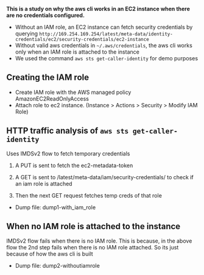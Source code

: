 **This is a study on why the aws cli works in an EC2 instance when there are no credentials configured.**

- Without an IAM role, an EC2 instance can fetch security credentials by querying `http://169.254.169.254/latest/meta-data/identity-credentials/ec2/security-credentials/ec2-instance`
- Without valid aws credentials in `~/.aws/credentials`, the aws cli works only when an IAM role is attached to the instance
- We used the command `aws sts get-caller-identity` for demo purposes

## Creating the IAM role
- Create IAM role with the AWS managed policy AmazonEC2ReadOnlyAccess
- Attach role to ec2 instance. (Instance > Actions > Security > Modify IAM Role)

## HTTP traffic analysis of `aws sts get-caller-identity`
Uses IMDSv2 flow to fetch temporary credentials
   
   1. A PUT is sent to fetch the ec2-metadata-token

   2. A GET is sent to /latest/meta-data/iam/security-credentials/ to check if an iam role is attached

   3. Then the next GET request fetches temp creds of that role

- Dump file: dump1-with_iam_role

## When no IAM role is attached to the instance
IMDSv2 flow fails when there is no IAM role. This is because, in the above flow the 2nd step fails when there is no IAM role attached. So its just because of how the aws cli is built

- Dump file: dump2-withoutiamrole
